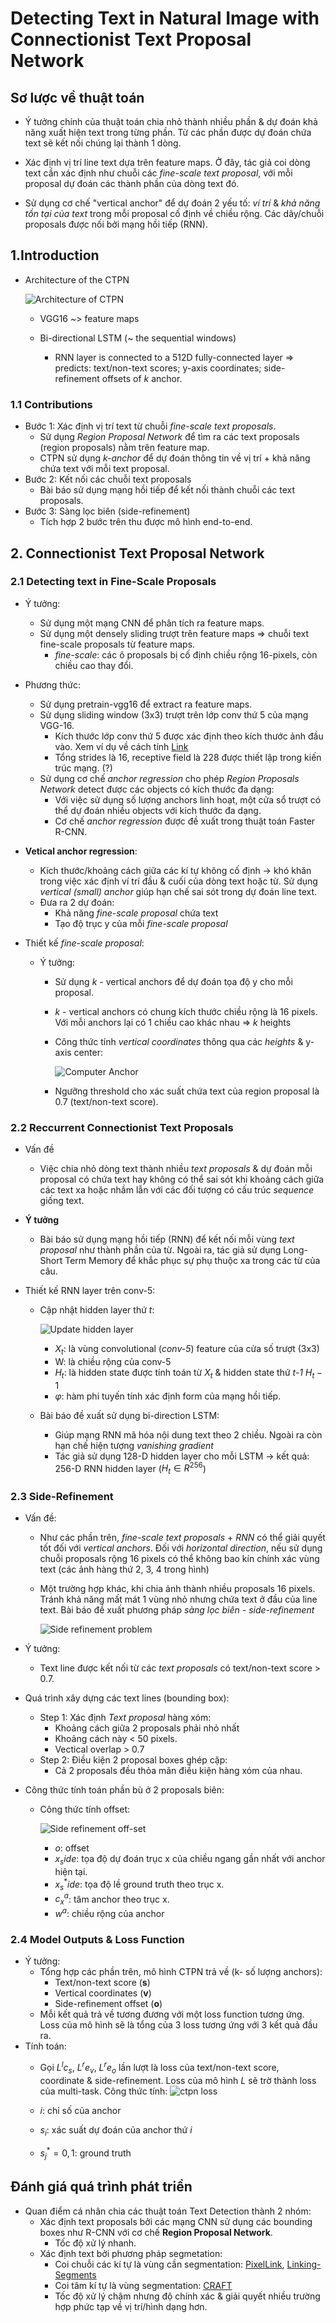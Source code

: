# Detecting Text in Natural Image with Connectionist Text Proposal Network


## Sơ lược về thuật toán 
+ Ý tưởng chính của thuật toán chia nhỏ thành nhiều phần & dự đoán khả năng xuất hiện text trong từng phần. Từ các phần được dự đoán chứa text sẽ kết nối chúng lại thành 1 dòng. 

+ Xác định vị trí line text dựa trên feature maps. Ở đây, tác giả coi dòng text cần xác định như chuỗi các *fine-scale text proposal*, với mỗi proposal dự đoán các thành phần của dòng text đó.

+ Sử dụng cơ chế "vertical anchor" để dự đoán 2 yếu tố: *ví trí* & *khả năng tồn tại của text* trong mỗi proposal cố định về chiều rộng. Các dãy/chuỗi proposals được nối bởi mạng hồi tiếp (RNN).


## 1.Introduction

+ Architecture of the CTPN

    ![Architecture of CTPN](figures/CTPN-architecture.jpg)

    - VGG16 ~> feature maps

    - Bi-directional LSTM (~ the sequential windows)

        - RNN layer is connected to a 512D fully-connected layer => predicts: text/non-text scores; y-axis coordinates; side-refinement offsets of *k* anchor.

### 1.1 Contributions
+ Bước 1: Xác định vị trí text từ chuỗi *fine-scale text proposals*. 
    - Sử dụng *Region Proposal Network* để tìm ra các text proposals (region proposals) nằm trên feature map. 
    - CTPN sử dụng *k-anchor* để dự đoán thông tin về vị trí + khả năng chứa text với mỗi text proposal.
+ Bước 2: Kết nối các chuỗi text proposals
    - Bài báo sử dụng mạng hồi tiếp để kết nối thành chuỗi các text proposals.
+ Bước 3: Sàng lọc biên (side-refinement)
    - Tích hợp 2 bước trên thu được mô hình end-to-end.


## 2. Connectionist Text Proposal Network

### 2.1 Detecting text in Fine-Scale Proposals

+ Ý tưởng:
    - Sử dụng một mạng CNN để phân tích ra feature maps.
    - Sử dụng một densely sliding trượt trên feature maps => chuỗi text fine-scale proposals từ feature maps.
        - *fine-scale*: các ô proposals bị cố định chiều rộng 16-pixels, còn chiều cao thay đổi.

+ Phương thức:
    - Sử dụng pretrain-vgg16 để  extract ra feature maps.
    - Sử dụng sliding window (3x3) trượt trên lớp conv thứ 5 của mạng VGG-16.
        - Kích thước lớp conv thứ 5 được xác định theo kích thước ảnh đầu vào. Xem ví dụ về cách tính [Link]()
        - Tổng strides là 16, receptive field là 228 được thiết lập trong kiến trúc mạng. (?)
    - Sử dụng cơ chế *anchor regression* cho phép *Region Proposals Network* detect được các objects có kích thước đa dạng:
        - Với việc sử dụng số lượng anchors linh hoạt, một cửa sổ trượt có thể dự đoán nhiều objects với kích thước đa dạng.
        - Cơ chế *anchor regression* được đề xuất trong thuật toán Faster R-CNN.

+ **Vetical anchor regression**:
    - Kích thước/khoảng cách giữa các kí tự không cố định -> khó khăn trong việc xác định ví trí đầu & cuối của dòng text hoặc từ. Sử dụng *vertical (small) anchor* giúp hạn chế sai sót trong dự đoán line text.
    - Đưa ra 2 dự đoán:
        - Khả năng *fine-scale proposal* chứa text
        - Tạo độ trục y của mỗi *fine-scale proposal*

+ Thiết kế *fine-scale proposal*:
    - Ý tưởng:
        - Sử dụng *k* - vertical anchors để dự đoán tọa độ y cho mỗi proposal.
        - *k* - vertical anchors có chung kích thước chiều rộng là 16 pixels. Với mỗi anchors lại có 1 chiều cao khác nhau => *k* heights
        - Công thức tính *vertical coordinates* thông qua các *heights* & y-axis center:

            ![Computer Anchor](figures/computer_anchor.png)
        
        - Ngưỡng threshold cho xác suất chứa text của region proposal là 0.7 (text/non-text score).


### 2.2 Reccurrent Connectionist Text Proposals

+ Vấn đề
    - Việc chia nhỏ dòng text thành nhiều *text proposals* & dự đoán mỗi proposal có chứa text hay không có thể sai sót khi khoảng cách giữa các text xa hoặc nhầm lẫn với các đối tượng có cấu trúc *sequence* giống text.

+ **Ý tưởng** 
    - Bài báo sử dụng mạng hồi tiếp (RNN) để kết nối mỗi vùng *text proposal* như thành phần của từ. Ngoài ra, tác giả sử dụng Long-Short Term Memory để khắc phục sự phụ thuộc xa trong các từ của câu.

+ Thiết kế RNN layer trên conv-5:
    - Cập nhật hidden layer thứ *t*:

        ![Update hidden layer](figures/update_hidden.png)

        - $X_t$: là vùng convolutional (*conv-5*) feature của cửa số trượt (3x3)
        - W: là chiều rộng của conv-5
        - $H_t$: là hidden state được tính toán từ $X_t$ & hidden state thứ *t-1* $H_t-1$ 
        - $\varphi$: hàm phi tuyến tính xác định form của mạng hồi tiếp.
    
    - Bài báo đề xuất sử dụng bi-direction LSTM:
        - Giúp mạng RNN mã hóa nội dung text theo 2 chiều. Ngoài ra còn hạn chế hiện tượng *vanishing gradient*
        - Tác giả sử dụng 128-D hidden layer cho mỗi LSTM -> kết quả: 256-D RNN hidden layer ($H_t \in R^256$)

### 2.3 Side-Refinement 

+ Vấn đề:
    - Như các phần trên, *fine-scale text proposals* + *RNN* có thể giải quyết tốt đối với *vertical anchors*. Đối với *horizontal direction*, nếu sử dụng chuỗi proposals rộng 16 pixels có thể không bao kín chính xác vùng text (các ảnh hàng thứ 2, 3, 4 trong hình)
    - Một trường hợp khác, khi chia ảnh thành nhiều proposals 16 pixels. Tránh khả năng mất mát 1 vùng nhỏ nhưng chứa text ở đầu của line text. Bài báo đề xuất phương pháp *sàng lọc biên - side-refinement* 

        ![Side refinement problem](figures/side_refinement1.png)

+ Ý tưởng:
    - Text line được kết nối từ các *text proposals* có text/non-text score > 0.7.

+ Quá trình xây dựng các text lines (bounding box):
    - Step 1: Xác định *Text proposal* hàng xóm:
        - Khoảng cách giữa 2 proposals phải nhỏ nhất
        - Khoảng cách này < 50 pixels.
        - Vectical overlap > 0.7
    - Step 2: Điều kiện 2 proposal boxes ghép cặp:
        - Cả 2 proposals đều thỏa mãn điều kiện hàng xóm của nhau.

+ Công thức tính toán phần bù ở 2 proposals biên:
    - Công thức tính offset:

        ![Side refinement off-set](figures/side_refinement2.png)

        - $o$: offset
        - $x_side$: tọa độ dự đoán trục x của chiều ngang gần nhất với anchor hiện tại.
        - $x^{*}_side$: tọa độ lề ground truth theo trục x.
        - $c^{a}_x$: tâm anchor theo trục x.
        - $w^{a}$: chiều rộng của anchor

### 2.4 Model Outputs & Loss Function
+ Ý tưởng: 
    - Tổng hợp các phần trên, mô hình CTPN trả về (k- số lượng anchors):
        - Text/non-text score (**s**)
        - Vertical coordinates  (**v**)
        - Side-refinement offset (**o**)
    - Mỗi kết quả trả về tương đương với một loss function tương ứng. Loss của mô hình sẽ là tổng của 3 loss tương ứng với 3 kết quả đầu ra.
+ Tính toán:
    - Gọi $L^lc_s$, $L^re_v$, $L^re_o$ lần lượt là loss của text/non-text score, coordinate & side-refinement. Loss của mô hình $L$ sẽ trờ thành loss của multi-task. Công thức tính:
        ![ctpn loss](figures/model_loss.png)

    - $i$: chỉ số của anchor
    - $s_i$: xác suất dự đoán của anchor thứ *i*
    - $s^*_j = {0, 1}$: ground truth
    

## Đánh giá quá trình phát triền
+ Quan điểm cá nhân chia các thuật toán Text Detection thành 2 nhóm:
    - Xác định text proposals bởi các mạng CNN sử dụng các bounding boxes như R-CNN với cơ chế **Region Proposal Network**.
        - Tốc độ xử lý nhanh.
    - Xác định text bởi phương pháp segmetation:
        - Coi chuỗi các kí tự là vùng cần segmentation: [PixelLink](https://arxiv.org/pdf/1801.01315.pdf), [Linking-Segments](https://arxiv.org/pdf/1703.06520.pdf)
        - Coi tâm kí tự là vùng segmentation: [CRAFT]()
        - Tốc độ xử lý chậm nhưng độ chính xác & giải quyết nhiều trường hợp phức tạp về vị trí/hình dạng hơn.